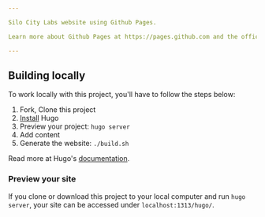 ```yaml
---

Silo City Labs website using Github Pages.

Learn more about Github Pages at https://pages.github.com and the official [documentation](https://help.github.com/en/categories/github-pages-basics).

---
```


## Building locally

To work locally with this project, you'll have to follow the steps below:

1. Fork, Clone this project
2. [Install](https://gohugo.io/overview/installing/) Hugo
3. Preview your project: `hugo server`
4. Add content
5. Generate the website: `./build.sh`

Read more at Hugo's [documentation](https://gohugo.io/overview/introduction/).

### Preview your site

If you clone or download this project to your local computer and run `hugo server`,
your site can be accessed under `localhost:1313/hugo/`.